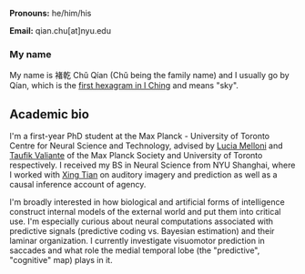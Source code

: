 **Pronouns:** he/him/his

**Email:** qian.chu[at]nyu.edu

### My name

My name is 褚乾 Chǔ Qían (Chǔ being the family name) and I usually go by Qían, which is the [first hexagram in I Ching](https://en.wikipedia.org/wiki/I_Ching#Hexagrams) and means "sky".

## Academic bio

I'm a first-year PhD student at the Max Planck - University of Toronto Centre for Neural Science and Technology, advised by [Lucia Melloni](https://www.aesthetics.mpg.de/en/the-institute/people/lucia-melloni-en.html) and [Taufik Valiante](https://surgery.utoronto.ca/faculty/taufik-valiante) of the Max Planck Society and University of Toronto respectively. I received my BS in Neural Science from NYU Shanghai, where I worked with [Xing Tian](https://bcs.shanghai.nyu.edu/en/peoples/faculty-affiliates/xing-tian) on auditory imagery and prediction as well as a causal inference account of agency.

I'm broadly interested in how biological and artificial forms of intelligence construct internal models of the external world and put them into critical use. I'm especially curious about neural computations associated with predictive signals (predictive coding vs. Bayesian estimation) and their laminar organization. I currently investigate visuomotor prediction in saccades and what role the medial temporal lobe (the "predictive", "cognitive" map) plays in it.

